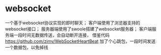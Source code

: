 # websocket
一个基于websocket协议实现的即时聊天；
客户端使用了浏览器支持的websocket接口；
服务器端使用了swoole搭建了websocket服务器；
客户端服务端一段时间无数据传送，会自动断开连接，
借鉴代码 https://github.com/zimv/WebSocketHeartBeat
加了个心跳包，一段时间发送一个数据包，以免掉线
